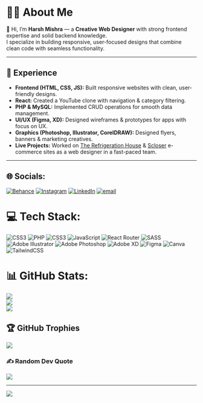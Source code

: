 # 👨‍💻 About Me  

👋 Hi, I’m **Harsh Mishra** — a **Creative Web Designer** with strong frontend expertise and solid backend knowledge.  
I specialize in building responsive, user-focused designs that combine clean code with seamless functionality. 

---

## 💼 Experience  

- **Frontend (HTML, CSS, JS):** Built responsive websites with clean, user-friendly designs.  
- **React:** Created a YouTube clone with navigation & category filtering.  
- **PHP & MySQL:** Implemented CRUD operations for smooth data management.  
- **UI/UX (Figma, XD):** Designed wireframes & prototypes for apps with focus on UX.  
- **Graphics (Photoshop, Illustrator, CorelDRAW):** Designed flyers, banners & marketing creatives.  
- **Live Projects:** Worked on [The Refrigeration House](https://therefrigerationhouse.com/admin) & [Scloser](https://scloser.com) e-commerce sites as a web designer in a fast-paced team.  


---

## 🌐 Socials:
[![Behance](https://img.shields.io/badge/Behance-1769ff?logo=behance&logoColor=white)](https://behance.net/harshmishra2463) [![Instagram](https://img.shields.io/badge/Instagram-%23E4405F.svg?logo=Instagram&logoColor=white)](https://instagram.com/harsh_hr2463) [![LinkedIn](https://img.shields.io/badge/LinkedIn-%230077B5.svg?logo=linkedin&logoColor=white)](https://linkedin.com/in/harsh-mishra-b64393361) [![email](https://img.shields.io/badge/Email-D14836?logo=gmail&logoColor=white)](mailto:harsh.m2463@gmail.com) 

# 💻 Tech Stack:
![CSS3](https://img.shields.io/badge/css3-%231572B6.svg?style=for-the-badge&logo=css3&logoColor=white) ![PHP](https://img.shields.io/badge/php-%23777BB4.svg?style=for-the-badge&logo=php&logoColor=white) ![CSS3](https://img.shields.io/badge/css3-%231572B6.svg?style=for-the-badge&logo=css3&logoColor=white) ![JavaScript](https://img.shields.io/badge/javascript-%23323330.svg?style=for-the-badge&logo=javascript&logoColor=%23F7DF1E) ![React Router](https://img.shields.io/badge/React_Router-CA4245?style=for-the-badge&logo=react-router&logoColor=white) ![SASS](https://img.shields.io/badge/SASS-hotpink.svg?style=for-the-badge&logo=SASS&logoColor=white) ![Adobe Illustrator](https://img.shields.io/badge/adobe%20illustrator-%23FF9A00.svg?style=for-the-badge&logo=adobe%20illustrator&logoColor=white) ![Adobe Photoshop](https://img.shields.io/badge/adobe%20photoshop-%2331A8FF.svg?style=for-the-badge&logo=adobe%20photoshop&logoColor=white) ![Adobe XD](https://img.shields.io/badge/Adobe%20XD-470137?style=for-the-badge&logo=Adobe%20XD&logoColor=#FF61F6) ![Figma](https://img.shields.io/badge/figma-%23F24E1E.svg?style=for-the-badge&logo=figma&logoColor=white) ![Canva](https://img.shields.io/badge/Canva-%2300C4CC.svg?style=for-the-badge&logo=Canva&logoColor=white) ![TailwindCSS](https://img.shields.io/badge/tailwindcss-%2338B2AC.svg?style=for-the-badge&logo=tailwind-css&logoColor=white)
# 📊 GitHub Stats:
![](https://github-readme-stats.vercel.app/api?username=Harsh2463&theme=dark&hide_border=false&include_all_commits=true&count_private=false)<br/>
![](https://nirzak-streak-stats.vercel.app/?user=Harsh2463&theme=dark&hide_border=false)<br/>
![](https://github-readme-stats.vercel.app/api/top-langs/?username=Harsh2463&theme=dark&hide_border=false&include_all_commits=true&count_private=false&layout=compact)

## 🏆 GitHub Trophies
![](https://github-profile-trophy.vercel.app/?username=Harsh2463&theme=radical&no-frame=false&no-bg=true&margin-w=4)

### ✍️ Random Dev Quote
![](https://quotes-github-readme.vercel.app/api?type=horizontal&theme=radical)

---
[![](https://visitcount.itsvg.in/api?id=Harsh2463&icon=0&color=0)](https://visitcount.itsvg.in)

<!-- Proudly created with GPRM ( https://gprm.itsvg.in ) -->
